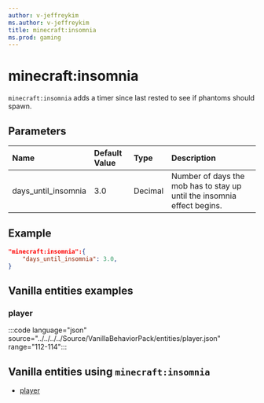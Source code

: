 ```yaml
---
author: v-jeffreykim
ms.author: v-jeffreykim
title: minecraft:insomnia
ms.prod: gaming
---
```


# minecraft:insomnia

`minecraft:insomnia` adds a timer since last rested to see if phantoms should spawn.

## Parameters

|Name |Default Value  |Type  |Description  |
|:----------|:----------|:----------|:----------|
| days_until_insomnia| 3.0| Decimal| Number of days the mob has to stay up until the insomnia effect begins. |

## Example

```json
"minecraft:insomnia":{
    "days_until_insomnia": 3.0,
}
```

## Vanilla entities examples

### player

:::code language="json" source="../../../../Source/VanillaBehaviorPack/entities/player.json" range="112-114":::

## Vanilla entities using `minecraft:insomnia`

- [player](../../../../Source/VanillaBehaviorPack_Snippets/entities/player.md)